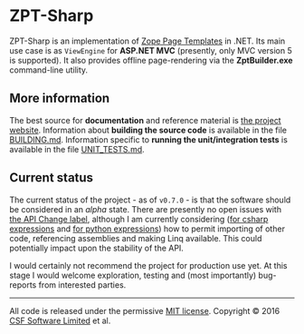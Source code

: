 # ZPT-Sharp
ZPT-Sharp is an implementation of [Zope Page Templates] in .NET.
Its main use case is as `ViewEngine` for **ASP.NET MVC** (presently, only MVC version 5 is supported).
It also provides offline page-rendering via the **ZptBuilder.exe** command-line utility.

[Zope Page Templates]: https://docs.zope.org/zope2/zope2book/ZPT.html

## More information
The best source for **documentation** and reference material is [the project website].
Information about **building the source code** is available in the file [BUILDING.md].
Information specific to **running the unit/integration tests** is available in the file [UNIT_TESTS.md].

[the project website]: http://csf-dev.github.io/ZPT-Sharp/
[BUILDING.md]: https://github.com/csf-dev/ZPT-Sharp/blob/master/BUILDING.md
[UNIT_TESTS.md]: https://github.com/csf-dev/ZPT-Sharp/blob/master/UNIT_TESTS.md

## Current status
The current status of the project - as of `v0.7.0` - is that the software should be considered in an _alpha_ state.
There are presently no open issues with [the API Change label], although I am currently considering ([for csharp expressions] and [for python expressions]) how to permit importing of other code, referencing assemblies and making Linq available.  This could potentially impact upon the stability of the API.

I would certainly not recommend the project for production use yet.
At this stage I would welcome exploration, testing and (most importantly) bug-reports from interested parties.

[the API Change label]: https://github.com/csf-dev/ZPT-Sharp/labels/API%20change
[for csharp expressions]: https://github.com/csf-dev/ZPT-Sharp/issues/170
[for python expressions]: https://github.com/csf-dev/ZPT-Sharp/issues/175

---

All code is released under the permissive [MIT license].
Copyright © 2016 [CSF Software Limited] et al.

[MIT license]: https://github.com/csf-dev/ZPT-Sharp/blob/master/LICENSE
[CSF Software Limited]: http://csf-dev.com/

